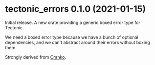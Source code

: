# tectonic_errors 0.1.0 (2021-01-15)

Initial release. A new crate providing a generic boxed error type for Tectonic.

We need a boxed error type because we have a bunch of optional dependencies, and
we can't abstract around their errors without boxing them.

Strongly derived from [Cranko](https://github.com/pkgw/cranko).
